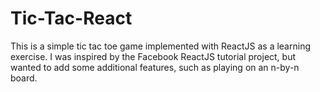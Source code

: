 # Tic-Tac-React

This is a simple tic tac toe game implemented with ReactJS as a learning exercise. I was inspired by the Facebook ReactJS tutorial project, but wanted to add some additional features, such as playing on an n-by-n board. 

